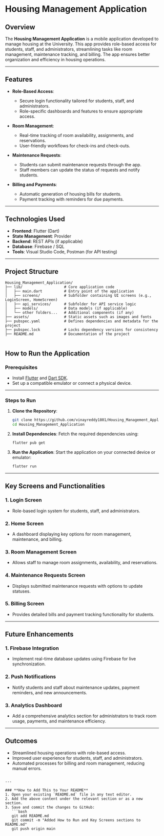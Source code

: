 # **Housing Management Application**

## **Overview**
The **Housing Management Application** is a mobile application developed to manage housing at the University. This app provides role-based access for students, staff, and administrators, streamlining tasks like room management, maintenance tracking, and billing. The app ensures better organization and efficiency in housing operations.

---

## **Features**
- **Role-Based Access**:
  - Secure login functionality tailored for students, staff, and administrators.
  - Role-specific dashboards and features to ensure appropriate access.

- **Room Management**:
  - Real-time tracking of room availability, assignments, and reservations.
  - User-friendly workflows for check-ins and check-outs.

- **Maintenance Requests**:
  - Students can submit maintenance requests through the app.
  - Staff members can update the status of requests and notify students.

- **Billing and Payments**:
  - Automatic generation of housing bills for students.
  - Payment tracking with reminders for due payments.

---

## **Technologies Used**
- **Frontend**: Flutter (Dart)
- **State Management**: Provider
- **Backend**: REST APIs (if applicable)
- **Database**: Firebase / SQL
- **Tools**: Visual Studio Code, Postman (for API testing)

---

## **Project Structure**
```plaintext
Housing_Management_Application/
├── lib/                   # Core application code
│   ├── main.dart          # Entry point of the application
│   ├── screens/           # Subfolder containing UI screens (e.g., LoginScreen, HomeScreen)
│   ├── api_services/      # Subfolder for API service logic
│   ├── models/            # Data models (if applicable)
│   └── other folders...   # Additional components (if any)
├── assets/                # Static assets such as images and fonts
├── pubspec.yaml           # Defines dependencies and metadata for the project
├── pubspec.lock           # Locks dependency versions for consistency
├── README.md              # Documentation of the project


```
## **How to Run the Application**

### **Prerequisites**
- Install [Flutter](https://flutter.dev/) and [Dart SDK](https://dart.dev/get-dart).
- Set up a compatible emulator or connect a physical device.

---

### **Steps to Run**
1. **Clone the Repository**:
   ```bash
   git clone https://github.com/vinayreddy1801/Housing_Management_Application.git
   cd Housing_Management_Application
   ```

2. **Install Dependencies**:
   Fetch the required dependencies using:
   ```bash
   flutter pub get
   ```

3. **Run the Application**:
   Start the application on your connected device or emulator:
   ```bash
   flutter run
   ```

---

## **Key Screens and Functionalities**

### 1. **Login Screen**
- Role-based login system for students, staff, and administrators.

### 2. **Home Screen**
- A dashboard displaying key options for room management, maintenance, and billing.

### 3. **Room Management Screen**
- Allows staff to manage room assignments, availability, and reservations.

### 4. **Maintenance Requests Screen**
- Displays submitted maintenance requests with options to update statuses.

### 5. **Billing Screen**
- Provides detailed bills and payment tracking functionality for students.

---

## **Future Enhancements**

### 1. **Firebase Integration**
- Implement real-time database updates using Firebase for live synchronization.

### 2. **Push Notifications**
- Notify students and staff about maintenance updates, payment reminders, and new announcements.

### 3. **Analytics Dashboard**
- Add a comprehensive analytics section for administrators to track room usage, payments, and maintenance efficiency.

---

## **Outcomes**
- Streamlined housing operations with role-based access.
- Improved user experience for students, staff, and administrators.
- Automated processes for billing and room management, reducing manual errors.
```

---

### **How to Add This to Your README**
1. Open your existing `README.md` file in any text editor.
2. Add the above content under the relevant section or as a new section.
3. Save and commit the changes to GitHub:
   ```bash
   git add README.md
   git commit -m "Added How to Run and Key Screens sections to README.md"
   git push origin main
   ```
